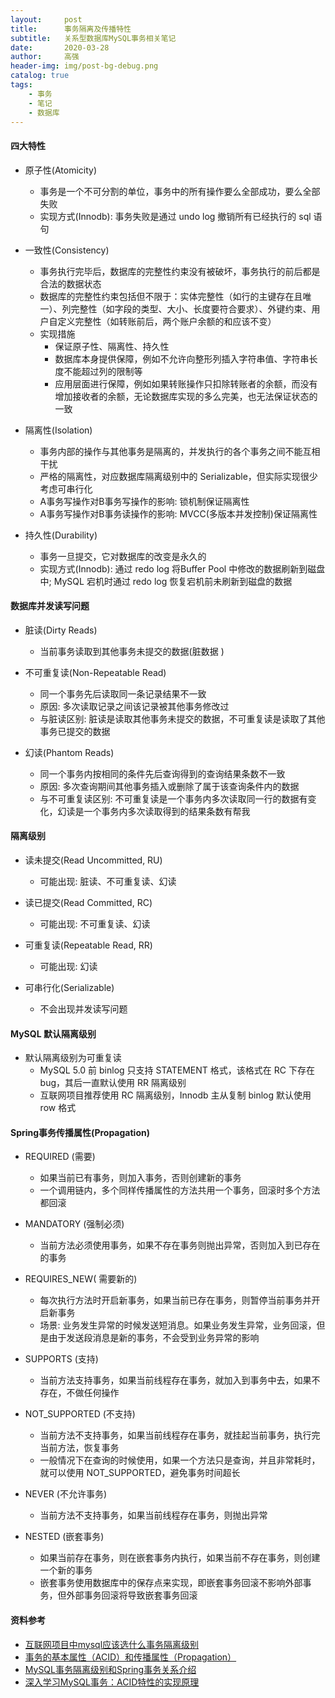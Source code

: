 ```yaml
---
layout:     post
title:      事务隔离及传播特性
subtitle:   关系型数据库MySQL事务相关笔记
date:       2020-03-28
author:     高强
header-img: img/post-bg-debug.png
catalog: true
tags:
    - 事务
    - 笔记
    - 数据库
---
```


#### 四大特性
- 原子性(Atomicity)
    - 事务是一个不可分割的单位，事务中的所有操作要么全部成功，要么全部失败
    - 实现方式(Innodb): 事务失败是通过 undo log 撤销所有已经执行的 sql 语句
    
- 一致性(Consistency)
    - 事务执行完毕后，数据库的完整性约束没有被破坏，事务执行的前后都是合法的数据状态
    - 数据库的完整性约束包括但不限于：实体完整性（如行的主键存在且唯一）、列完整性（如字段的类型、大小、长度要符合要求）、外键约束、用户自定义完整性（如转账前后，两个账户余额的和应该不变）
    - 实现措施
        - 保证原子性、隔离性、持久性
        - 数据库本身提供保障，例如不允许向整形列插入字符串值、字符串长度不能超过列的限制等
        - 应用层面进行保障，例如如果转账操作只扣除转账者的余额，而没有增加接收者的余额，无论数据库实现的多么完美，也无法保证状态的一致
        
- 隔离性(Isolation)
    - 事务内部的操作与其他事务是隔离的，并发执行的各个事务之间不能互相干扰
    - 严格的隔离性，对应数据库隔离级别中的 Serializable，但实际实现很少考虑可串行化
    - A事务写操作对B事务写操作的影响: 锁机制保证隔离性
    - A事务写操作对B事务读操作的影响: MVCC(多版本并发控制)保证隔离性
    
- 持久性(Durability)
    - 事务一旦提交，它对数据库的改变是永久的
    - 实现方式(Innodb): 通过 redo log 将Buffer Pool 中修改的数据刷新到磁盘中; MySQL 宕机时通过 redo log 恢复宕机前未刷新到磁盘的数据

#### 数据库并发读写问题
- 脏读(Dirty Reads)
    - 当前事务读取到其他事务未提交的数据(脏数据 )
    
- 不可重复读(Non-Repeatable Read)
    - 同一个事务先后读取同一条记录结果不一致
    - 原因: 多次读取记录之间该记录被其他事务修改过
    - 与脏读区别: 脏读是读取其他事务未提交的数据，不可重复读是读取了其他事务已提交的数据
    
- 幻读(Phantom Reads)
    - 同一个事务内按相同的条件先后查询得到的查询结果条数不一致
    - 原因: 多次查询期间其他事务插入或删除了属于该查询条件内的数据
    - 与不可重复读区别: 不可重复读是一个事务内多次读取同一行的数据有变化，幻读是一个事务内多次读取得到的结果条数有帮我

#### 隔离级别
- 读未提交(Read Uncommitted, RU)
    - 可能出现: 脏读、不可重复读、幻读
    
- 读已提交(Read Committed, RC)
    - 可能出现: 不可重复读、幻读
    
- 可重复读(Repeatable Read, RR)
    - 可能出现: 幻读
    
- 可串行化(Serializable)
    - 不会出现并发读写问题

#### MySQL 默认隔离级别
- 默认隔离级别为可重复读
    - MySQL 5.0 前 binlog 只支持 STATEMENT 格式，该格式在 RC 下存在 bug，其后一直默认使用 RR 隔离级别
    - 互联网项目推荐使用 RC 隔离级别，Innodb 主从复制 binlog 默认使用 row 格式
    
#### Spring事务传播属性(Propagation)
- REQUIRED (需要)
    - 如果当前已有事务，则加入事务，否则创建新的事务
    - 一个调用链内，多个同样传播属性的方法共用一个事务，回滚时多个方法都回滚
    
- MANDATORY (强制必须)
    - 当前方法必须使用事务，如果不存在事务则抛出异常，否则加入到已存在的事务
    
- REQUIRES_NEW( 需要新的)
    - 每次执行方法时开启新事务，如果当前已存在事务，则暂停当前事务并开启新事务
    - 场景: 业务发生异常的时候发送短消息。如果业务发生异常，业务回滚，但是由于发送段消息是新的事务，不会受到业务异常的影响
    
- SUPPORTS (支持)
    - 当前方法支持事务，如果当前线程存在事务，就加入到事务中去，如果不存在，不做任何操作
    
- NOT_SUPPORTED (不支持)
    - 当前方法不支持事务，如果当前线程存在事务，就挂起当前事务，执行完当前方法，恢复事务
    - 一般情况下在查询的时候使用，如果一个方法只是查询，并且非常耗时，就可以使用 NOT_SUPPORTED，避免事务时间超长
    
- NEVER (不允许事务)
    - 当前方法不支持事务，如果当前线程存在事务，则抛出异常

- NESTED (嵌套事务)
    - 如果当前存在事务，则在嵌套事务内执行，如果当前不存在事务，则创建一个新的事务
    - 嵌套事务使用数据库中的保存点来实现，即嵌套事务回滚不影响外部事务，但外部事务回滚将导致嵌套事务回滚

#### 资料参考
- [互联网项目中mysql应该选什么事务隔离级别](https://zhuanlan.zhihu.com/p/59061106)
- [事务的基本属性（ACID）和传播属性（Propagation）](https://blog.csdn.net/kinglyjn/article/details/54379882)
- [MySQL事务隔离级别和Spring事务关系介绍](https://mp.weixin.qq.com/s?__biz=MzIwMjM2MTg1OA==&mid=2247483721&idx=1&sn=0763895670a34ca7f61f0f07214d6620&chksm=96de9c24a1a9153212c7d8320a7c0b48aee7818a7f9fbf08a47fed0ce9dedc76eda88ea50c2d)
- [深入学习MySQL事务：ACID特性的实现原理](https://mp.weixin.qq.com/s?__biz=MzA4NDc2MDQ1Nw==&mid=2650241969&idx=1&sn=26f50a91d407b8785ee1deecc77a8bdf&chksm=87e19957b096104134976d5ecd89b7d01bfc8838a257a446c0c941d4d84fcda8db578396c140)
